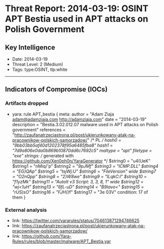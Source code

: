 # Threat Report: 2014-03-19: OSINT APT Bestia used in APT attacks on Polish Government


## Key Intelligence
* Date: 2014-03-19
* Threat Level: 2 (Medium)
* Tags: type:OSINT, tlp:white

---

## Indicators of Compromise (IOCs)
### Artifacts dropped
* yara: rule APT_bestia
{
meta:
    author = "Adam Ziaja <adam@adamziaja.com> http://adamziaja.com"
    date = "2014-03-19"
    description = "Bestia.3.02.012.07 malware used in APT attacks on Polish government"
    references = "http://zaufanatrzeciastrona.pl/post/ukierunkowany-atak-na-pracownikow-polskich-samorzadow/" /* PL */
    hash0 = "9bb03bb5af40d1202378f95a6485fba8"
    hash1 = "7d9a806e0da0b869b10870dd6c7692c5"
    maltype = "apt"
    filetype = "exe"
strings:
    /* generated with https://github.com/Xen0ph0n/YaraGenerator */
    $string0 = "u4(UeK"
    $string1 = "nMiq/'p"
    $string2 = "_9pJMf"
    $string3 = "ICMP.DLL"
    $string4 = "EG}QAp"
    $string5 = "tsjWj:U"
    $string6 = "FileVersion" wide
    $string7 = "O2nQpp"
    $string8 = "2}W8we"
    $string9 = "ILqkC:l"
    $string10 = "f1yzMk"
    $string11 = "AutoIt v3 Script: 3, 3, 8, 1" wide
    $string12 = "wj<1uH"
    $string13 = "6fL-uD"
    $string14 = "B9Iavo<"
    $string15 = "rUS)sO"
    $string16 = "FJH{_/f"
    $string17 = "3e 03V"
condition:
    17 of them
}

### External analysis
* link: https://twitter.com/yararules/status/704613871294746625
* link: https://zaufanatrzeciastrona.pl/post/ukierunkowany-atak-na-pracownikow-polskich-samorzadow/
* link: https://github.com/Yara-Rules/rules/blob/master/malware/APT_Bestia.yar
